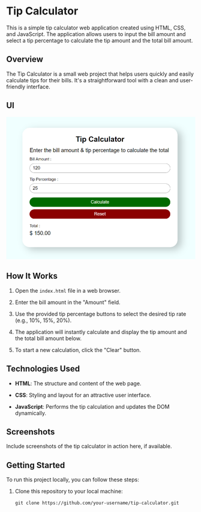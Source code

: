# Tip Calculator

This is a simple tip calculator web application created using HTML, CSS, and JavaScript. The application allows users to input the bill amount and select a tip percentage to calculate the tip amount and the total bill amount.

## Overview

The Tip Calculator is a small web project that helps users quickly and easily calculate tips for their bills. It's a straightforward tool with a clean and user-friendly interface.

## UI 
![Image Description](UI.png)

## How It Works

1. Open the `index.html` file in a web browser.

2. Enter the bill amount in the "Amount" field.

3. Use the provided tip percentage buttons to select the desired tip rate (e.g., 10%, 15%, 20%).

4. The application will instantly calculate and display the tip amount and the total bill amount below.

5. To start a new calculation, click the "Clear" button.

## Technologies Used

- **HTML**: The structure and content of the web page.

- **CSS**: Styling and layout for an attractive user interface.

- **JavaScript**: Performs the tip calculation and updates the DOM dynamically.

## Screenshots

Include screenshots of the tip calculator in action here, if available.

## Getting Started

To run this project locally, you can follow these steps:

1. Clone this repository to your local machine:

   ```shell
   git clone https://github.com/your-username/tip-calculator.git
